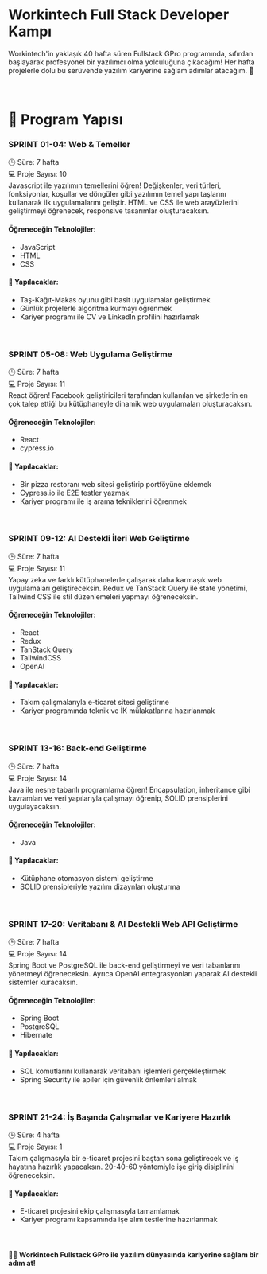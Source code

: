 # Workintech Full Stack Developer Kampı
Workintech'in yaklaşık 40 hafta süren Fullstack GPro programında, sıfırdan başlayarak profesyonel bir yazılımcı olma yolculuğuna çıkacağım! Her hafta projelerle dolu bu serüvende yazılım kariyerine sağlam adımlar atacağım. 🎯 <br><br><br>

# 📅 Program Yapısı

### SPRINT 01-04: Web & Temeller
🕒 Süre: 7 hafta  <br>
💻 Proje Sayısı: 10 <br>
Javascript ile yazılımın temellerini öğren! Değişkenler, veri türleri, fonksiyonlar, koşullar ve döngüler gibi yazılımın temel yapı taşlarını kullanarak ilk uygulamalarını geliştir. HTML ve CSS ile web arayüzlerini geliştirmeyi öğrenecek, responsive tasarımlar oluşturacaksın.

#### Öğreneceğin Teknolojiler:
* JavaScript
* HTML
* CSS

#### 📝 Yapılacaklar:
* Taş-Kağıt-Makas oyunu gibi basit uygulamalar geliştirmek
* Günlük projelerle algoritma kurmayı öğrenmek
* Kariyer programı ile CV ve LinkedIn profilini hazırlamak <br><br><br>



### SPRINT 05-08: Web Uygulama Geliştirme
🕒 Süre: 7 hafta <br>
💻 Proje Sayısı: 11 <br>
React öğren! Facebook geliştiricileri tarafından kullanılan ve şirketlerin en çok talep ettiği bu kütüphaneyle dinamik web uygulamaları oluşturacaksın.

#### Öğreneceğin Teknolojiler:
* React
* cypress.io

#### 📝 Yapılacaklar:
* Bir pizza restoranı web sitesi geliştirip portföyüne eklemek
* Cypress.io ile E2E testler yazmak
* Kariyer programı ile iş arama tekniklerini öğrenmek <br><br><br>



### SPRINT 09-12: AI Destekli İleri Web Geliştirme
🕒 Süre: 7 hafta <br>
💻 Proje Sayısı: 11 <br>
Yapay zeka ve farklı kütüphanelerle çalışarak daha karmaşık web uygulamaları geliştireceksin. Redux ve TanStack Query ile state yönetimi, Tailwind CSS ile stil düzenlemeleri yapmayı öğreneceksin.

#### Öğreneceğin Teknolojiler:
* React
* Redux
* TanStack Query
* TailwindCSS
* OpenAI

#### 📝 Yapılacaklar:
* Takım çalışmalarıyla e-ticaret sitesi geliştirme
* Kariyer programında teknik ve İK mülakatlarına hazırlanmak <br><br><br>



### SPRINT 13-16: Back-end Geliştirme
🕒 Süre: 7 hafta <br>
💻 Proje Sayısı: 14 <br>
Java ile nesne tabanlı programlama öğren! Encapsulation, inheritance gibi kavramları ve veri yapılarıyla çalışmayı öğrenip, SOLID prensiplerini uygulayacaksın.

#### Öğreneceğin Teknolojiler:
* Java

#### 📝 Yapılacaklar:
* Kütüphane otomasyon sistemi geliştirme
* SOLID prensipleriyle yazılım dizaynları oluşturma <br><br><br>



### SPRINT 17-20: Veritabanı & AI Destekli Web API Geliştirme
🕒 Süre: 7 hafta <br>
💻 Proje Sayısı: 14 <br>
Spring Boot ve PostgreSQL ile back-end geliştirmeyi ve veri tabanlarını yönetmeyi öğreneceksin. Ayrıca OpenAI entegrasyonları yaparak AI destekli sistemler kuracaksın.

#### Öğreneceğin Teknolojiler:
* Spring Boot
* PostgreSQL
* Hibernate

#### 📝 Yapılacaklar:
* SQL komutlarını kullanarak veritabanı işlemleri gerçekleştirmek
* Spring Security ile apiler için güvenlik önlemleri almak <br><br><br>



### SPRINT 21-24: İş Başında Çalışmalar ve Kariyere Hazırlık
🕒 Süre: 4 hafta <br>
💻 Proje Sayısı: 1 <br>
Takım çalışmasıyla bir e-ticaret projesini baştan sona geliştirecek ve iş hayatına hazırlık yapacaksın. 20-40-60 yöntemiyle işe giriş disiplinini öğreneceksin.

#### 📝 Yapılacaklar:
* E-ticaret projesini ekip çalışmasıyla tamamlamak
* Kariyer programı kapsamında işe alım testlerine hazırlanmak <br><br><br>


#### 👩‍💻 Workintech Fullstack GPro ile yazılım dünyasında kariyerine sağlam bir adım at!
